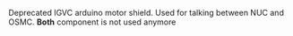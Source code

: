Deprecated IGVC arduino motor shield. Used for talking between NUC and OSMC. **Both** component is not used anymore

